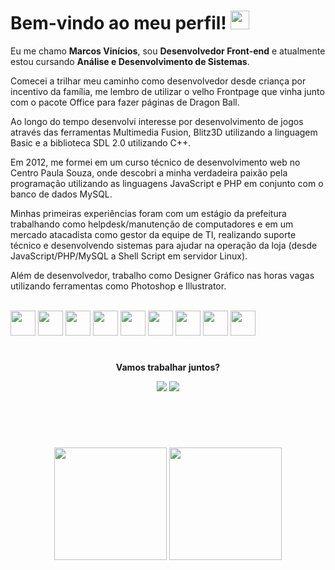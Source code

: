 <h1 align="left">Bem-vindo ao meu perfil! <img src="https://github.githubassets.com/images/mona-loading-dark.gif" width="30"></h1>

<p>Eu me chamo <strong>Marcos Vinícios</strong>, sou <strong>Desenvolvedor Front-end</strong> e atualmente estou cursando <strong>Análise e Desenvolvimento de Sistemas</strong>.</p>
<p>Comecei a trilhar meu caminho como desenvolvedor desde criança por incentivo da família, me lembro de utilizar o velho Frontpage que vinha junto com o pacote Office para fazer páginas de Dragon Ball.</p>
<p>Ao longo do tempo desenvolvi interesse por desenvolvimento de jogos através das ferramentas Multimedia Fusion, Blitz3D utilizando a linguagem Basic e a biblioteca SDL 2.0 utilizando C++.</p>
<p>Em 2012, me formei em um curso técnico de desenvolvimento web no Centro Paula Souza, onde descobri a minha verdadeira paixão pela programação utilizando as linguagens JavaScript e PHP em conjunto com o banco de dados MySQL.</p>
<p>Minhas primeiras experiências foram com um estágio da prefeitura trabalhando como helpdesk/manutenção de computadores e em um mercado atacadista como gestor da equipe de TI, realizando suporte técnico e desenvolvendo sistemas para ajudar na operação da loja (desde JavaScript/PHP/MySQL a Shell Script em servidor Linux).</p>
<p>Além de desenvolvedor, trabalho como Designer Gráfico nas horas vagas utilizando ferramentas como Photoshop e Illustrator.</p>

<br>

<div>
  <img width="40" src="https://cdn.jsdelivr.net/gh/devicons/devicon/icons/html5/html5-original.svg" />
  <img width="40" src="https://cdn.jsdelivr.net/gh/devicons/devicon/icons/css3/css3-original.svg" />
  <img width="40" src="https://cdn.jsdelivr.net/gh/devicons/devicon/icons/javascript/javascript-original.svg" />
  <img width="40" src="https://cdn.jsdelivr.net/gh/devicons/devicon/icons/typescript/typescript-original.svg" />
  <img width="40" src="https://cdn.jsdelivr.net/gh/devicons/devicon/icons/react/react-original.svg" />
  <img width="40" src="https://cdn.jsdelivr.net/gh/devicons/devicon/icons/nodejs/nodejs-original.svg" />
  <img width="40" src="https://cdn.jsdelivr.net/gh/devicons/devicon/icons/csharp/csharp-original.svg" />
  <img width="40" src="https://cdn.jsdelivr.net/gh/devicons/devicon/icons/php/php-original.svg" />          
  <img width="40" src="https://cdn.jsdelivr.net/gh/devicons/devicon/icons/mysql/mysql-original.svg" />
</div>
          

#


<div align="center">
  <p><strong>Vamos trabalhar juntos?</strong></p>

  <a href="mailto:contato@marcoswolf.com.br"><img src="https://img.shields.io/badge/Gmail-D14836?style=for-the-badge&logo=gmail&logoColor=white"/></a>
  <a href="https://www.linkedin.com/in/marcoswolf/" target="_blank" rel="noopener noreferrer"><img src="https://img.shields.io/badge/LinkedIn-0077B5?style=for-the-badge&logo=linkedin&logoColor=white"/></a>
</div>

#

<br/><div align="center">          
  <img height="180em" src="https://github-readme-stats.vercel.app/api?username=marcoswolf&show_icons=true&theme=midnight-purple">
  <img height="180em" src="https://github-readme-stats.vercel.app/api/top-langs/?username=marcoswolf&layout=compact&langs_count=7&theme=midnight-purple"/>
</div>

